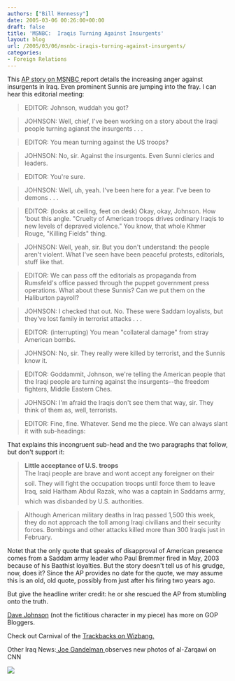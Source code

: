 ```yaml
---
authors: ["Bill Hennessy"]
date: 2005-03-06 00:26:00+00:00
draft: false
title: 'MSNBC:  Iraqis Turning Against Insurgents'
layout: blog
url: /2005/03/06/msnbc-iraqis-turning-against-insurgents/
categories:
- Foreign Relations
---
```


This [AP story on MSNBC ](https://www.msnbc.msn.com/id/7092159/)report details the increasing anger against insurgents in Iraq. Even prominent Sunnis are jumping into the fray. I can hear this editorial meeting:




> 

> 
> EDITOR: Johnson, wuddah you got? 
> 
> 

> 
> JOHNSON: Well, chief, I've been working on a story about the Iraqi people turning agianst the insurgents . . . 
> 
> 

> 
> EDITOR: You mean turning against the US troops? 
> 
> 

> 
> JOHNSON: No, sir. Against the insurgents. Even Sunni clerics and leaders.
> 
> 

> 
> EDITOR: You're sure.
> 
> 

> 
> JOHNSON: Well, uh, yeah. I've been here for a year. I've been to demons . . . 
> 
> 

> 
> EDITOR: (looks at ceiling, feet on desk) Okay, okay, Johnson. How 'bout this angle. "Cruelty of American troops drives ordinary Iraqis to new levels of depraved violence." You know, that whole Khmer Rouge, "Killing Fields" thing.
> 
> 

> 
> JOHNSON: Well, yeah, sir. But you don't understand: the people aren't violent. What I've seen have been peaceful protests, editorials, stuff like that.
> 
> 

> 
> EDITOR: We can pass off the editorials as propaganda from Rumsfeld's office passed through the puppet government press operations. What about these Sunnis? Can we put them on the Haliburton payroll?
> 
> 

> 
> JOHNSON: I checked that out. No. These were Saddam loyalists, but they've lost family in terrorist attacks . . .
> 
> 

> 
> EDITOR: (interrupting) You mean "collateral damage" from stray American bombs. 
> 
> 

> 
> JOHNSON: No, sir. They really were killed by terrorist, and the Sunnis know it.
> 
> 

> 
> EDITOR: Goddammit, Johnson, we're telling the American people that the Iraqi people are turning against the insurgents--the freedom fighters, Middle Eastern Ches.
> 
> 

> 
> JOHNSON: I'm afraid the Iraqis don't see them that way, sir. They think of them as, well, terrorists.
> 
> 

> 
> EDITOR: Fine, fine. Whatever. Send me the piece. We can always slant it with sub-headings:
> 
> 




That explains this incongruent sub-head and the two paragraphs that follow, but don't support it:




> 

> 
> ****Little acceptance of U.S. troops****  
The Iraqi people are brave and wont accept any foreigner on their soil. They will fight the occupation troops until force them to leave Iraq, said Haitham Abdul Razak, who was a captain in Saddams army, which was disbanded by U.S. authorities.
> 
> 

> 
> Although American military deaths in Iraq passed 1,500 this week, they do not approach the toll among Iraqi civilians and their security forces. Bombings and other attacks killed more than 300 Iraqis just in February.
> 
> 




Notet that the only quote that speaks of disapproval of American presence comes from a Saddam army leader who Paul Bremmer fired in May, 2003 because of his Baathist loyalties. But the story doesn't tell us of his grudge, now, does it? Since the AP provides no date for the quote, we may assume this is an old, old quote, possibly from just after his firing two years ago.




But give the headline writer credit: he or she rescued the AP from stumbling onto the truth.




[Dave Johnson](https://www.gopbloggers.org/mt/archives/000538.html) (not the fictitious character in my piece) has more on GOP Bloggers.




Check out Carnival of the [Trackbacks on Wizbang. ](https://wizbangblog.com/archives/005273.php)




Other Iraq News:[ Joe Gandelman ](https://www.deanesmay.com/posts/1110055810.shtml)observes new photos of al-Zarqawi on CNN




![](https://blog.billhennessy.com/aggbug.aspx?PostID=1309)

